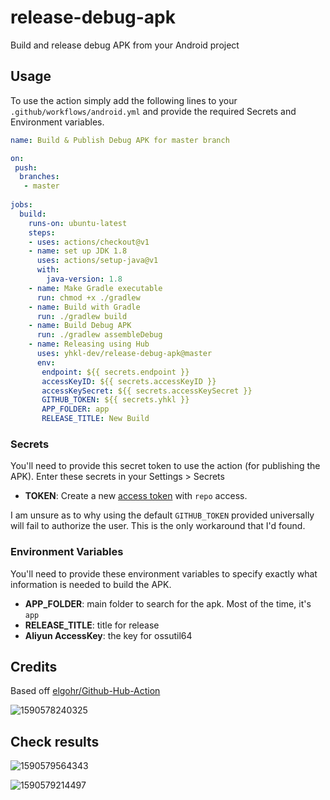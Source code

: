# release-debug-apk

Build and release debug APK from your Android project

## Usage

To use the action simply add the following lines to your `.github/workflows/android.yml` and provide the required Secrets and Environment variables.

```yaml
name: Build & Publish Debug APK for master branch

on:
 push:
  branches:
   - master
   
jobs:
  build:
    runs-on: ubuntu-latest
    steps:
    - uses: actions/checkout@v1
    - name: set up JDK 1.8
      uses: actions/setup-java@v1
      with:
        java-version: 1.8
    - name: Make Gradle executable
      run: chmod +x ./gradlew
    - name: Build with Gradle
      run: ./gradlew build
    - name: Build Debug APK
      run: ./gradlew assembleDebug
    - name: Releasing using Hub
      uses: yhkl-dev/release-debug-apk@master
      env:
       endpoint: ${{ secrets.endpoint }}
       accessKeyID: ${{ secrets.accessKeyID }}
       accessKeySecret: ${{ secrets.accessKeySecret }}
       GITHUB_TOKEN: ${{ secrets.yhkl }}
       APP_FOLDER: app
       RELEASE_TITLE: New Build
```

### Secrets

You'll need to provide this secret token to use the action (for publishing the APK). Enter these secrets in your Settings > Secrets

- **TOKEN**: Create a new [access token](https://github.com/settings/tokens) with `repo` access.

I am unsure as to why using the default `GITHUB_TOKEN` provided universally will fail to authorize the user. This is the only workaround that I'd found.

### Environment Variables

You'll need to provide these environment variables to specify exactly what information is needed to build the APK.

- **APP_FOLDER**: main folder to search for the apk. Most of the time, it's `app`
- **RELEASE_TITLE**: title for release
- **Aliyun AccessKey**: the key for ossutil64

## Credits

Based off [elgohr/Github-Hub-Action](https://github.com/elgohr/Github-Hub-Action)

![1590578240325](image/1590578240325.png)

## Check results

![1590579564343](image/1590579564343.png)

![1590579214497](image/1590579214497.png)
